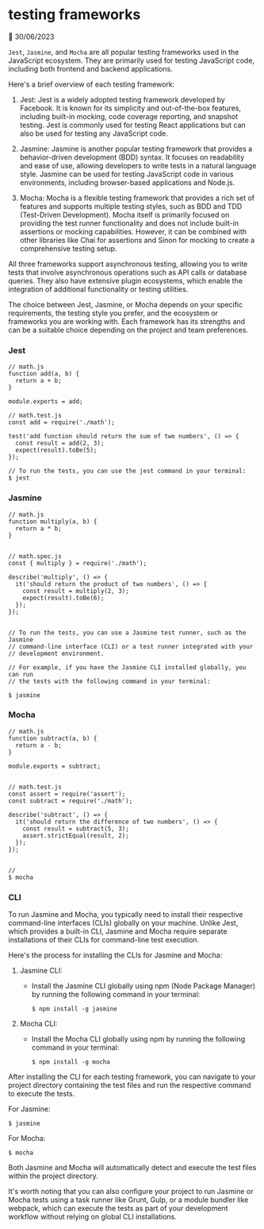 # testing frameworks

📅 30/06/2023

`Jest`, `Jasmine`, and `Mocha` are all popular testing frameworks used in the JavaScript ecosystem. They are primarily used for testing JavaScript code, including both frontend and backend applications.

Here's a brief overview of each testing framework:

1. Jest: Jest is a widely adopted testing framework developed by Facebook. It is known for its simplicity and out-of-the-box features, including built-in mocking, code coverage reporting, and snapshot testing. Jest is commonly used for testing React applications but can also be used for testing any JavaScript code.

2. Jasmine: Jasmine is another popular testing framework that provides a behavior-driven development (BDD) syntax. It focuses on readability and ease of use, allowing developers to write tests in a natural language style. Jasmine can be used for testing JavaScript code in various environments, including browser-based applications and Node.js.

3. Mocha: Mocha is a flexible testing framework that provides a rich set of features and supports multiple testing styles, such as BDD and TDD (Test-Driven Development). Mocha itself is primarily focused on providing the test runner functionality and does not include built-in assertions or mocking capabilities. However, it can be combined with other libraries like Chai for assertions and Sinon for mocking to create a comprehensive testing setup.

All three frameworks support asynchronous testing, allowing you to write tests that involve asynchronous operations such as API calls or database queries. They also have extensive plugin ecosystems, which enable the integration of additional functionality or testing utilities.

The choice between Jest, Jasmine, or Mocha depends on your specific requirements, the testing style you prefer, and the ecosystem or frameworks you are working with. Each framework has its strengths and can be a suitable choice depending on the project and team preferences.


### Jest
```
// math.js
function add(a, b) {
  return a + b;
}

module.exports = add;

// math.test.js
const add = require('./math');

test('add function should return the sum of two numbers', () => {
  const result = add(2, 3);
  expect(result).toBe(5);
});

// To run the tests, you can use the jest command in your terminal:
$ jest
```


### Jasmine
```
// math.js
function multiply(a, b) {
  return a * b;
}


// math.spec.js
const { multiply } = require('./math');

describe('multiply', () => {
  it('should return the product of two numbers', () => {
    const result = multiply(2, 3);
    expect(result).toBe(6);
  });
});


// To run the tests, you can use a Jasmine test runner, such as the Jasmine 
// command-line interface (CLI) or a test runner integrated with your 
// development environment.

// For example, if you have the Jasmine CLI installed globally, you can run 
// the tests with the following command in your terminal:

$ jasmine

```

### Mocha

```
// math.js
function subtract(a, b) {
  return a - b;
}

module.exports = subtract;


// math.test.js
const assert = require('assert');
const subtract = require('./math');

describe('subtract', () => {
  it('should return the difference of two numbers', () => {
    const result = subtract(5, 3);
    assert.strictEqual(result, 2);
  });
});


// 
$ mocha
```

### CLI
To run Jasmine and Mocha, you typically need to install their respective command-line interfaces (CLIs) globally on your machine. Unlike Jest, which provides a built-in CLI, Jasmine and Mocha require separate installations of their CLIs for command-line test execution.

Here's the process for installing the CLIs for Jasmine and Mocha:

1. Jasmine CLI:
   - Install the Jasmine CLI globally using npm (Node Package Manager) by running the following command in your terminal:
     ```
     $ npm install -g jasmine
     ```

2. Mocha CLI:
   - Install the Mocha CLI globally using npm by running the following command in your terminal:
     ```
     $ npm install -g mocha
     ```

After installing the CLI for each testing framework, you can navigate to your project directory containing the test files and run the respective command to execute the tests.

For Jasmine:
```
$ jasmine
```

For Mocha:
```
$ mocha
```

Both Jasmine and Mocha will automatically detect and execute the test files within the project directory.

It's worth noting that you can also configure your project to run Jasmine or Mocha tests using a task runner like Grunt, Gulp, or a module bundler like webpack, which can execute the tests as part of your development workflow without relying on global CLI installations.

